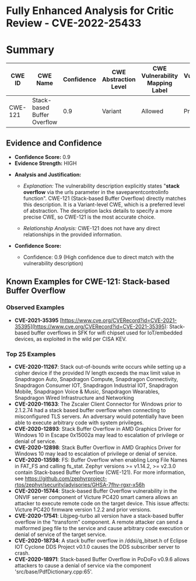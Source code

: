 # Fully Enhanced Analysis for Critic Review - CVE-2022-25433

# Summary
| CWE ID | CWE Name | Confidence | CWE Abstraction Level | CWE Vulnerability Mapping Label | CWE-Vulnerability Mapping Notes |
|---|---|---|---|---|---|
| CWE-121 | Stack-based Buffer Overflow | 0.9 | Variant | Allowed | Primary CWE |

## Evidence and Confidence

*   **Confidence Score:** 0.9
*   **Evidence Strength:** HIGH

- **Analysis and Justification:**  
  - *Explanation:* The vulnerability description explicitly states "**stack overflow** via the urls parameter in the saveparentcontrolinfo function". CWE-121 (Stack-based Buffer Overflow) directly matches this description. It is a Variant-level CWE, which is a preferred level of abstraction. The description lacks details to specify a more precise CWE, so CWE-121 is the most accurate choice.
  
  - *Relationship Analysis:* CWE-121 does not have any direct relationships in the provided information.

- **Confidence Score:**  
  - Confidence: 0.9 (High confidence due to direct match with the vulnerability description)



## Known Examples for CWE-121: Stack-based Buffer Overflow
### Observed Examples
- **CVE-2021-35395** [https://www.cve.org/CVERecord?id=CVE-2021-35395](https://www.cve.org/CVERecord?id=CVE-2021-35395): Stack-based buffer overflows in SFK for wifi chipset used for IoT/embedded devices, as exploited in the wild per CISA KEV.
### Top 25 Examples
- **CVE-2020-11267**: Stack out-of-bounds write occurs while setting up a cipher device if the provided IV length exceeds the max limit value in Snapdragon Auto, Snapdragon Compute, Snapdragon Connectivity, Snapdragon Consumer IOT, Snapdragon Industrial IOT, Snapdragon Mobile, Snapdragon Voice & Music, Snapdragon Wearables, Snapdragon Wired Infrastructure and Networking
- **CVE-2020-11633**: The Zscaler Client Connector for Windows prior to 2.1.2.74 had a stack based buffer overflow when connecting to misconfigured TLS servers. An adversary would potentially have been able to execute arbitrary code with system privileges.
- **CVE-2020-12893**: Stack Buffer Overflow in AMD Graphics Driver for Windows 10 in Escape 0x15002a may lead to escalation of privilege or denial of service.
- **CVE-2020-12898**: Stack Buffer Overflow in AMD Graphics Driver for Windows 10 may lead to escalation of privilege or denial of service.
- **CVE-2020-13598**: FS: Buffer Overflow when enabling Long File Names in FAT_FS and calling fs_stat. Zephyr versions >= v1.14.2, >= v2.3.0 contain Stack-based Buffer Overflow (CWE-121). For more information, see https://github.com/zephyrproject-rtos/zephyr/security/advisories/GHSA-7fhv-rgxr-x56h
- **CVE-2020-15744**: Stack-based Buffer Overflow vulnerability in the ONVIF server component of Victure PC420 smart camera allows an attacker to execute remote code on the target device. This issue affects: Victure PC420 firmware version 1.2.2 and prior versions.
- **CVE-2020-17541**: Libjpeg-turbo all version have a stack-based buffer overflow in the "transform" component. A remote attacker can send a malformed jpeg file to the service and cause arbitrary code execution or denial of service of the target service.
- **CVE-2020-18734**: A stack buffer overflow in /ddsi/q_bitset.h of Eclipse IOT Cyclone DDS Project v0.1.0 causes the DDS subscriber server to crash.
- **CVE-2020-18971**: Stack-based Buffer Overflow in PoDoFo v0.9.6 allows attackers to cause a denial of service via the component 'src/base/PdfDictionary.cpp:65'.
